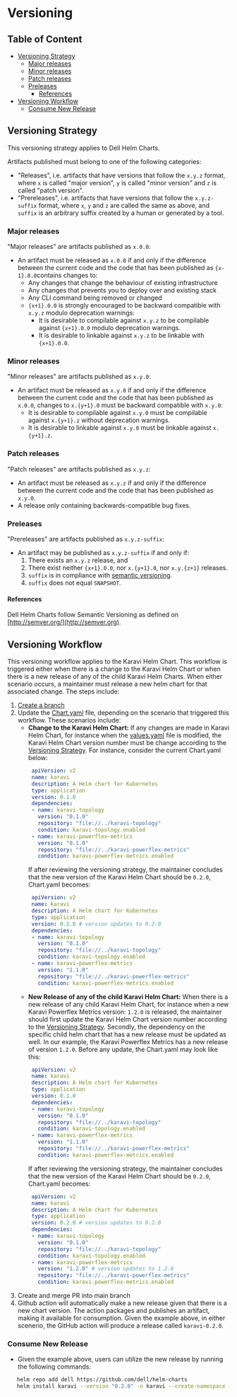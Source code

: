 
# Versioning <!-- omit in toc -->
## Table of Content <!-- omit in toc -->
- [Versioning Strategy](#versioning-strategy)
  - [Major releases](#major-releases)
  - [Minor releases](#minor-releases)
  - [Patch releases](#patch-releases)
  - [Preleases](#preleases)
    - [References](#references)
- [Versioning Workflow](#versioning-workflow)
  - [Consume New Release](#consume-new-release)

## Versioning Strategy
This versioning strategy applies to Dell Helm Charts.

Artifacts published must belong to one of the following categories:
  * "Releases", i.e. artifacts that have versions that follow the `x.y.z` format,
    where `x` is called "major version", `y` is called "minor version"
    and `z` is called "patch version".
  * "Prereleases", i.e. artifacts that have versions that follow the `x.y.z-suffix` format,
    where `x`, `y` and `z` are called the same as above, and `suffix` is
    an arbitrary suffix created by a human or generated by a tool.

### Major releases

"Major releases" are artifacts published as `x.0.0`:
  * An artifact must be released as `x.0.0` if and only if
    the difference between the current code and the code that
    has been published as `{x-1}.0.0`contains changes to:
    - Any changes that change the behaviour of existing infrastructure
    - Any changes that prevents you to deploy over and existing stack
    - Any CLI command being removed or changed
    - `{x+1}.0.0` is strongly encouraged to be backward compatible with `x.y.z` modulo deprecation warnings:
        * It is desirable to compilable against `x.y.z` to be compilable against `{x+1}.0.0` modulo deprecation warnings.
        * It is desirable to linkable against `x.y.z` to be linkable with `{x+1}.0.0`.

 
### Minor releases

"Minor releases" are artifacts published as `x.y.0`:
  * An artifact must be released as `x.y.0` if and only if
    the difference between the current code and the code
    that has been published as `x.0.0`, changes to `x.{y+1}.0` must be backward compatible with `x.y.0`:
    * It is desirable to compilable against `x.y.0` must be compilable against `x.{y+1}.z` without deprecation warnings.
    * It is desirable to linkable against `x.y.0` must be linkable against `x.{y+1}.z`.

### Patch releases

"Patch releases" are artifacts published as `x.y.z`:
  * An artifact must be released as `x.y.z` if and only if
    the difference between the current code and the code
    that has been published as `x.y.0`.
  * A release only containing backwards-compatible bug fixes.

### Preleases

"Prereleases" are artifacts published as `x.y.z-suffix`:
  * An artifact may be published as `x.y.z-suffix` if and only if:
      1) There exists an `x.y.z` release, and
      2) There exist neither `{x+1}.0.0`, nor `x.{y+1}.0`, nor `x.y.{z+1}` releases.
      3) `suffix` is in compliance with [semantic versioning](https://semver.org/).
      4) `suffix` does not equal `SNAPSHOT`.

#### References
Dell Helm Charts follow Semantic Versioning as defined on [http://semver.org/](http://semver.org).

## Versioning Workflow
This versioning workflow applies to the Karavi Helm Chart. This workflow is triggered either when there is a change to the Karavi Helm Chart or when there is a new release of any of the child Karavi Helm Charts. When either scenario occurs, a maintainer must release a new helm chart for that associated change. The steps include:

1) [Create a branch](../../CONTRIBUTING.md)
2) Update the [Chart.yaml](../karavi/Chart.yaml) file, depending on the scenario that triggered this workflow. These scenarios include:
   - **Change to the Karavi Helm Chart:**
     If any changes are made in Karavi Helm Chart, for instance when the [values.yaml](../karavi/values.yaml) file is modified, the Karavi Helm Chart version number must be change according to the [Versioning Strategy](#versioning-strategy). For instance, consider the current Chart.yaml below: 
     ```yaml
      apiVersion: v2
      name: karavi
      description: A Helm chart for Kubernetes
      type: application
      version: 0.1.0
      dependencies:
      - name: karavi-topology
        version: "0.1.0"
        repository: "file://../karavi-topology"
        condition: karavi-topology.enabled
      - name: karavi-powerflex-metrics
        version: "0.1.0"
        repository: "file://../karavi-powerflex-metrics"
        condition: karavi-powerflex-metrics.enabled
     ```
     If after reviewing the versioning strategy, the maintainer concludes that the new version of the Karavi Helm Chart should be `0.2.0`, Chart.yaml becomes:
     ```yaml
      apiVersion: v2
      name: karavi
      description: A Helm chart for Kubernetes
      type: application
      version: 0.2.0 # version updates to 0.2.0 
      dependencies:
      - name: karavi-topology
        version: "0.1.0"
        repository: "file://../karavi-topology"
        condition: karavi-topology.enabled
      - name: karavi-powerflex-metrics
        version: "1.1.0"
        repository: "file://../karavi-powerflex-metrics"
        condition: karavi-powerflex-metrics.enabled
     ```     
   - **New Release of any of the child Karavi Helm Chart:**
     When there is a new release of any child Karavi Helm Chart, for instance when a new Karavi Powerflex Metrics version: `1.2.0` is released, the maintainer should first update the Karavi Helm Chart version number according to the [Versioning Strategy](#versioning-strategy). Secondly, the dependency on the specific child helm chart that has a new release must be updated as well. In our example, the Karavi Powerflex Metrics has a new release of version `1.2.0`. Before any update, the Chart.yaml may look like this: 
     ```yaml
      apiVersion: v2
      name: karavi
      description: A Helm chart for Kubernetes
      type: application
      version: 0.1.0 
      dependencies:
      - name: karavi-topology
        version: "0.1.0"
        repository: "file://../karavi-topology"
        condition: karavi-topology.enabled
      - name: karavi-powerflex-metrics
        version: "1.1.0"
        repository: "file://../karavi-powerflex-metrics"
        condition: karavi-powerflex-metrics.enabled
     ```
     If after reviewing the versioning strategy,  the maintainer concludes that the new version of the Karavi Helm Chart should be `0.2.0`, Chart.yaml becomes:
     ```yaml
      apiVersion: v2
      name: karavi
      description: A Helm chart for Kubernetes
      type: application
      version: 0.2.0 # version updates to 0.2.0
      dependencies:
      - name: karavi-topology
        version: "0.1.0"
        repository: "file://../karavi-topology"
        condition: karavi-topology.enabled
      - name: karavi-powerflex-metrics
        version: "1.2.0" # version updates to 1.2.0
        repository: "file://../karavi-powerflex-metrics"
        condition: karavi-powerflex-metrics.enabled
     ```
3) Create and merge PR into main branch
4) Github action will automatically make a new release given that there is a new chart version. The action packages and publishes an artifact,  making it available for consumption. Given the example above, in either scenerio, the GitHub action will produce a release called `karavi-0.2.0`.

### Consume New Release
* Given the example above, users can utilize the new release by running the following commands:
```bash
   helm repo add dell https://github.com/dell/helm-charts
   helm install karavi --version "0.2.0" -n karavi --create-namespace --render-subchart-notes
   ```